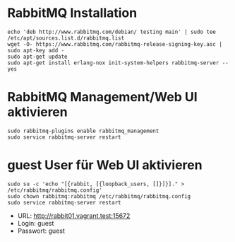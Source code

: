 # RabbitMQ Installation

```
echo 'deb http://www.rabbitmq.com/debian/ testing main' | sudo tee /etc/apt/sources.list.d/rabbitmq.list
wget -O- https://www.rabbitmq.com/rabbitmq-release-signing-key.asc | sudo apt-key add -
sudo apt-get update
sudo apt-get install erlang-nox init-system-helpers rabbitmq-server --yes
```

# RabbitMQ Management/Web UI aktivieren

```
sudo rabbitmq-plugins enable rabbitmq_management
sudo service rabbitmq-server restart
```

# guest User für Web UI aktivieren

```
sudo su -c 'echo "[{rabbit, [{loopback_users, []}]}]." > /etc/rabbitmq/rabbitmq.config'
sudo chown rabbitmq:rabbitmq /etc/rabbitmq/rabbitmq.config
sudo service rabbitmq-server restart
```

- URL:      http://rabbit01.vagrant.test:15672
- Login:    guest
- Passwort: guest
